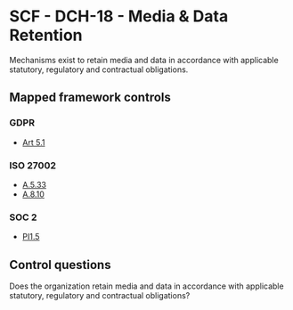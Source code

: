 # SCF - DCH-18 - Media & Data Retention
Mechanisms exist to retain media and data in accordance with applicable statutory, regulatory and contractual obligations. 
## Mapped framework controls
### GDPR
- [Art 5.1](../gdpr/art5.md#Article-51)
  
### ISO 27002
- [A.5.33](../iso27002/a-5.md#a533)
- [A.8.10](../iso27002/a-8.md#a810)
  
### SOC 2
- [PI1.5](../soc2/pi15.md)
  
## Control questions
Does the organization retain media and data in accordance with applicable statutory, regulatory and contractual obligations? 
  